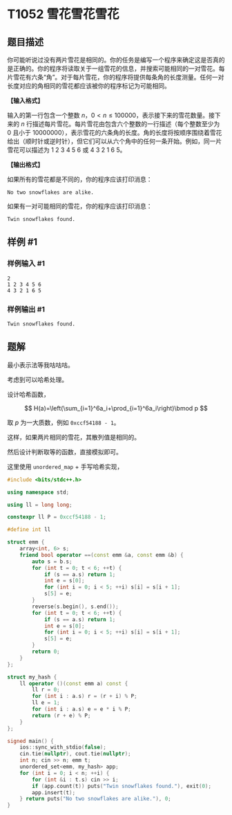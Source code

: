 # T1052 雪花雪花雪花

## 题目描述

你可能听说过没有两片雪花是相同的。你的任务是编写一个程序来确定这是否真的是正确的。你的程序将读取关于一组雪花的信息，并搜索可能相同的一对雪花。每片雪花有六条“角”。对于每片雪花，你的程序将提供每条角的长度测量。任何一对长度对应的角相同的雪花都应该被你的程序标记为可能相同。

**【输入格式】**

输入的第一行包含一个整数 $n$，$0 < n \le 100000$，表示接下来的雪花数量。接下来的 $n$ 行描述每片雪花。每片雪花由包含六个整数的一行描述（每个整数至少为 $0$ 且小于 $10000000$），表示雪花的六条角的长度。角的长度将按顺序围绕着雪花给出（顺时针或逆时针），但它们可以从六个角中的任何一条开始。例如，同一片雪花可以描述为 $1\ 2\ 3\ 4\ 5\ 6$ 或 $4\ 3\ 2\ 1\ 6\ 5$。

**【输出格式】**

如果所有的雪花都是不同的，你的程序应该打印消息：

`No two snowflakes are alike.`

如果有一对可能相同的雪花，你的程序应该打印消息：

`Twin snowflakes found.`

## 样例 #1

### 样例输入 #1

```
2 
1 2 3 4 5 6 
4 3 2 1 6 5
```

### 样例输出 #1

```
Twin snowflakes found.
```

## 题解

最小表示法等我咕咕咕。

考虑到可以哈希处理。

设计哈希函数，

$$
H(a)=\left(\sum_{i=1}^6a_i+\prod_{i=1}^6a_i\right)\bmod p
$$

取 $p$ 为一大质数，例如 `0xccf54188 - 1`。

这样，如果两片相同的雪花，其散列值是相同的。

然后设计判断取等的函数，直接模拟即可。

这里使用 `unordered_map` + 手写哈希实现，

```cpp
#include <bits/stdc++.h>

using namespace std;

using ll = long long;

constexpr ll P = 0xccf54188 - 1;

#define int ll

struct emm {
    array<int, 6> s;
    friend bool operator ==(const emm &a, const emm &b) {
    	auto s = b.s;
    	for (int t = 0; t < 6; ++t) {
    		if (s == a.s) return 1;
    		int e = s[0];
    		for (int i = 0; i < 5; ++i) s[i] = s[i + 1];
    		s[5] = e;
		}
		reverse(s.begin(), s.end());
    	for (int t = 0; t < 6; ++t) {
    		if (s == a.s) return 1;
    		int e = s[0];
    		for (int i = 0; i < 5; ++i) s[i] = s[i + 1];
    		s[5] = e;
		}
		return 0;
	}
};

struct my_hash {
    ll operator ()(const emm a) const {
        ll r = 0;
        for (int i : a.s) r = (r + i) % P;
        ll e = 1;
        for (int i : a.s) e = e * i % P;
        return (r + e) % P;
    }
};

signed main() {
    ios::sync_with_stdio(false);
    cin.tie(nullptr), cout.tie(nullptr);
    int n; cin >> n; emm t;
    unordered_set<emm, my_hash> app;
    for (int i = 0; i < n; ++i) {
        for (int &i : t.s) cin >> i;
        if (app.count(t)) puts("Twin snowflakes found."), exit(0);
        app.insert(t);
    } return puts("No two snowflakes are alike."), 0;
}
```